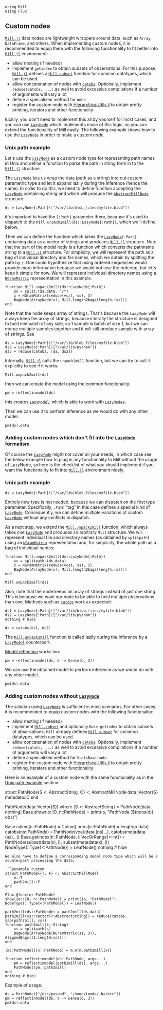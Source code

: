 ```@setup custom
using Mill
using Flux
```

## Custom nodes

[`Mill.jl`](https://github.com/CTUAvastLab/Mill.jl) data nodes are lightweight wrappers around data, such as `Array`, `DataFrame`, and others. When implementing custom nodes, it is recommended to equip them with the following functionality to fit better into [`Mill.jl`](https://github.com/CTUAvastLab/Mill.jl) environment:

* allow nesting (if needed)
* implement `getindex` to obtain subsets of observations. For this purpose, [`Mill.jl`](https://github.com/CTUAvastLab/Mill.jl) defines a [`Mill.subset`](@ref) function for common datatypes, which can be used.
* allow concatenation of nodes with [`catobs`](@ref). Optionally, implement `reduce(catobs, ...)` as well to avoid excessive compilations if a number of arguments will vary a lot
* define a specialized method for `nobs`
* register the custom node with [HierarchicalUtils.jl](@ref) to obtain pretty printing, iterators and other functionality

luckily, you don't need to implement this all by yourself for most cases, and you can use [`LazyNode`](@ref) which implements mose of this logic, so you can extend the functionality of Mill easily.
The following example shows how to use the [`LazyNode`](@ref) in order to make a custom node.

### Unix path example

Let's use the [`LazyNode`](@ref) as a custom node type for representing path names in Unix and define a function to parse the path in string form in to the [`Mill.jl`](https://github.com/CTUAvastLab/Mill.jl) structure. 

The [`LazyNode`](@ref) lets us wrap the data (path as a string) into out custom parametric type and let it expand lazily during the inference (hence the name).
In order to do this, we need to define function accepting the [`LazyNode`](@ref) containing string and which will produce the [`AbstractMillNode`](@ref) structure.

```@example custom
ds = LazyNode{:Path}(["/var/lib/blob_files/myfile.blob"])
```
it's important to have the `{:Path}` parameter there, because it's used to dispatch to the `Mill.unpack2mill(ds::LazyNode{:Path})`, which we'll define below.

Then we can define the function which takes the [`LazyNode`](@ref)`{:Path}` containing data as a vector of strings and produces [`Mill.jl`](https://github.com/CTUAvastLab/Mill.jl) structure.
Note that the part of the model node is a function which converts the pathname string to a [`Mill.jl`](https://github.com/CTUAvastLab/Mill.jl) structure. 
For simplicity, we will represent the path as a bag of individual directory and file names, which we obtain by splitting the path by `/`. 
One could hypothesize that using ordered sequences would provide more information because we would not lose the ordering, but
let's keep it simple for now. We will represent individual directory names using a [`NGramMatrix`](@ref) representation in this example.

```@example custom
function Mill.unpack2mill(ds::LazyNode{:Path})
    ss = split.(ds.data, "/")
    x = NGramMatrix(reduce(vcat, ss), 3)
    BagNode(ArrayNode(x), Mill.length2bags(length.(ss)))
end
```

Note that the node keeps array of strings. That's because the `LazyNode` will always keep the array of strings, because interally the structure is designed to hold minibatch of any size, so 1 sample is batch of size 1, but we can merge multiple samples together and it will still produce sample with array of strings.
See
```@example custom
ds = LazyNode{:Path}(["/var/lib/blob_files/myfile.blob"])
ds2 = LazyNode{:Path}(["/var/lib/python"])
ds3 = reduce(catobs, [ds, ds2])
```

Internally, [`Mill.jl`](https://github.com/CTUAvastLab/Mill.jl) calls the `unpack2mill` function, but we can try to call it explicitly to see if it works.
```@example custom
Mill.unpack2mill(ds)
```

then we can create the model using the common functionality.
```@repl custom
pm = reflectinmodel(ds)
```

this creates [`LazyModel`](@ref), which is able to work with [`LazyNode`](@ref)s.

Then we can use it to perform inference as we would do with any other model.

```@repl custom
pm(ds).data
```

### Adding custom nodes which don't fit into the [`LazyNode`](@ref) formalism

Of course the [`LazyNode`](@ref) might not cover all your needs, in which case see the below example how to plug in any functionality to Mill without the usage of LazyNode, 
so here is the checklist of what you should implement if you want the functionality to fit into [`Mill.jl`](https://github.com/CTUAvastLab/Mill.jl) environment nicely: 

### Unix path example

```@repl custom
ds = LazyNode{:Path}(["/var/lib/blob_files/myfile.blob"])
```

Entirely new type is not needed, because we can dispatch on the first type parameter. Specifically,
`:Path` "tag" in this case defines a special kind of [`LazyNode`](@ref). Consequently, we can define
multiple variations of custom [`LazyNode`](@ref) without any conflicts in dispatch.

As a next step, we extend the [`Mill.unpack2mill`](@ref) function, which always takes one [`LazyNode`](@ref)
and produces an arbitrary `Mill` structure. We will represent individual file and directory names (as obtained
by `splitpath`) using an [`NGramMatrix`](@ref) representation and, for simplicity, the whole path as
a bag of individual names:

```@example custom
function Mill.unpack2mill(ds::LazyNode{:Path})
    ss = splitpath.(ds.data)
    x = NGramMatrix(reduce(vcat, ss), 3)
    BagNode(ArrayNode(x), Mill.length2bags(length.(ss)))
end
```
```@repl custom
Mill.unpack2mill(ds)
```

Also, note that the node keeps an array of strings instead of just one string. This is because we
want our node to be able to hold multiple observations than one. Methods such as [`catobs`](@ref)
work as expected:

```@example custom
ds1 = LazyNode{:Path}(["/var/lib/blob_files/myfile.blob"])
ds2 = LazyNode{:Path}(["/var/lib/python"])
nothing # hide
```

```@repl custom
ds = catobs(ds1, ds2)
```

The [`Mill.unpack2mill`](@ref) function is called lazily during the inference by a [`LazyModel`](@ref) counterpart.

[Model reflection](@ref) works too:

```@repl custom
pm = reflectinmodel(ds, d -> Dense(d, 3))
```

We can use the obtained model to perform inference as we would do with any other model.

```@repl custom
pm(ds).data
```

### Adding custom nodes without [`LazyNode`](@ref)

The solution using [`LazyNode`](@ref) is sufficient in most scenarios. For other cases, it is recommended to equip custom nodes with the following functionality:

* allow nesting (if needed)
* implement [`Mill.subset`](@ref) and optionally `Base.getindex` to obtain subsets of observations. `Mill` already defines [`Mill.subset`](@ref) for common datatypes, which can be used.
* allow concatenation of nodes with [`catobs`](@ref). Optionally, implement `reduce(catobs, ...)` as well to avoid excessive compilations if a number of arguments will vary a lot
* define a specialized method for `StatsBase.nobs`
* register the custom node with [HierarchicalUtils.jl](@ref) to obtain pretty printing, iterators and other functionality

Here is an example of a custom node with the same functionality as in the [Unix path example](@ref)
section:

struct PathNode{S <: AbstractString, C} <: AbstractMillNode
    data::Vector{S}
    metadata::C
end

PathNode(data::Vector{S}) where {S <: AbstractString} = PathNode(data, nothing)
Base.show(io::IO, n::PathNode) = print(io, "PathNode ($(nobs(n)) obs)")

Base.ndims(n::PathNode) = Colon()
nobs(n::PathNode) = length(n.data)
catobs(ns::PathNode) = PathNode(vcat(data.(ns)...), catobs(metadata.(as)...))
Base.getindex(n::PathNode, i::VecOrRange{<:Int}) = PathNode(subset(data(x), i),
                                                            subset(metadata(x), i))
NodeType(::Type{<:PathNode}) = LeafNode()
nothing # hide
```
We also have to define a corresponding model node type which will be a counterpart processing the data:

```@example custom
struct PathModel{T, F} <: AbstractMillModel
    m::T
    path2mill::F
end

Flux.@functor PathModel
show(io::IO, n::PathModel) = print(io, "PathModel")
NodeType(::Type{<:PathModel}) = LeafNode()

path2mill(ds::PathNode) = path2mill(ds.data)
path2mill(ss::Vector{<:AbstractString}) = reduce(catobs, map(path2mill, ss))
function path2mill(s::String)
    ss = splitpath(s)
    BagNode(ArrayNode(NGramMatrix(ss, 3)), AlignedBags([1:length(ss)]))
end

(m::PathModel)(x::PathNode) = m.m(m.path2mill(x))

function reflectinmodel(ds::PathNode, args...)
    pm = reflectinmodel(path2mill(ds), args...)
    PathModel(pm, path2mill)
end
nothing # hide
```

Example of usage:

```@repl custom
ds = PathNode(["/etc/passwd", "/home/tonda/.bashrc"])
pm = reflectinmodel(ds, d -> Dense(d, 3))
pm(ds).data
```
